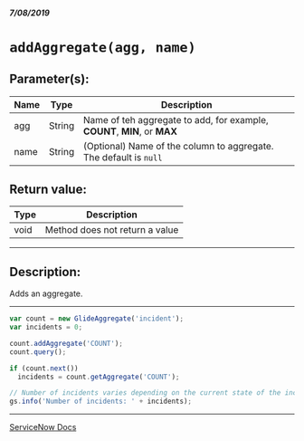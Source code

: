 ##### 7/08/2019
# `addAggregate(agg, name)`

## Parameter(s):
| Name | Type | Description |
|---|---|---|
| agg | String | Name of teh aggregate to add, for example, **COUNT**, **MIN**, or **MAX** |
| name | String | (Optional) Name of the column to aggregate. The default is `null` |

## Return value:
| Type | Description |
|---|---|
| void | Method does not return a value |

---

## Description:
Adds an aggregate.

---

```js
var count = new GlideAggregate('incident');
var incidents = 0;

count.addAggregate('COUNT');
count.query();

if (count.next()) 
  incidents = count.getAggregate('COUNT');

// Number of incidents varies depending on the current state of the incident table
gs.info('Number of incidents: ' + incidents);
```

---

[ServiceNow Docs](https://developer.servicenow.com/app.do#!/api_doc?v=madrid&id=r_ScopedGlideAggregateAddAggregate_String_String)